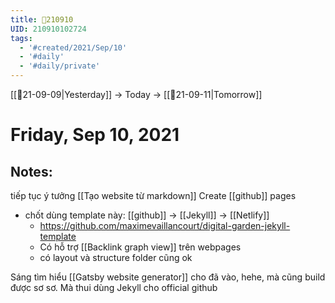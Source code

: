 ```yaml
---
title: 📝210910
UID: 210910102724
tags:
  - '#created/2021/Sep/10'
  - '#daily'
  - '#daily/private'
---
```

[[📝21-09-09|Yesterday]] -> Today -> [[📝21-09-11|Tomorrow]]
# Friday, Sep 10, 2021

## Notes:
tiếp tục ý tưởng [[Tạo website từ markdown]]
Create [[github]] pages 
- chốt dùng template này: [[github]] -> [[Jekyll]] -> [[Netlify]]
	- https://github.com/maximevaillancourt/digital-garden-jekyll-template
	- Có hỗ trợ [[Backlink graph view]] trên webpages
	- có layout và structure folder cũng ok

Sáng tìm hiểu [[Gatsby website generator]] cho đã vào, hehe, mà cũng build được sơ sơ. Mà thui dùng Jekyll cho official github